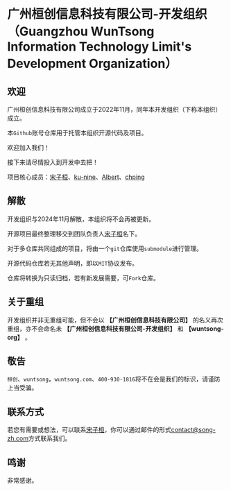 # 广州桓创信息科技有限公司-开发组织（Guangzhou WunTsong Information Technology Limit's Development Organization）
## 欢迎
广州桓创信息科技有限公司成立于2022年11月，同年本开发组织（下称本组织）成立。

本`Github`账号仓库用于托管本组织开源代码及项目。

欢迎加入我们！

接下来请尽情投入到开发中去把！

项目核心成员：[宋子桓](https://github.com/SongZihuan)、[ku-nine](https://github.com/ku-nine)、[Albert](https://github.com/JiaCheng-code)、[chping](https://github.com/cfping)

## 解散
开发组织与2024年11月解散，本组织将不会再被更新。

开源项目最终整理移交到团队负责人[宋子桓](https://github.com/SongZihuan)名下。

对于多仓库共同组成的项目，将由一个`git`仓库使用`submodule`进行管理。

开源代码仓库若无其他声明，即以`MIT`协议发布。

仓库将转换为只读归档，若有新发展需要，可`Fork`仓库。

## 关于重组
开发组织并非无重组可能，但不会以 **【广州桓创信息科技有限公司】** 的名义再次重组，亦不会命名未 **【广州桓创信息科技有限公司-开发组织】** 和 **【wuntsong-org】** 。

## 敬告
`桓创`、`wuntsong`，`wuntsong.com`、`400-930-1816`将不在会是我们的标识，请谨防上当受骗。

## 联系方式
若您有需要或想法，可以联系[宋子桓](https://github.com/SongZihuan)，你可以通过邮件的形式[contact@song-zh.com](mailto://contact@song-zh.com)方式联系我们。

## 鸣谢
非常感谢。

